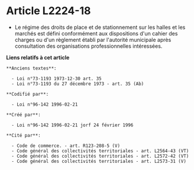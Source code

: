 # Article L2224-18

- Le régime des droits de place et de stationnement sur les halles et les marchés est défini conformément aux dispositions
d'un cahier des charges ou d'un règlement établi par l'autorité municipale après consultation des organisations
professionnelles intéressées.

**Liens relatifs à cet article**

	**Anciens textes**:

	  - Loi n°73-1193 1973-12-30 art. 35
	  - Loi n°73-1193 du 27 décembre 1973 - art. 35 (Ab)

	**Codifié par**:

	  - Loi n°96-142 1996-02-21

	**Créé par**:

	  - Loi n°96-142 1996-02-21 jorf 24 février 1996

	**Cité par**:

	  - Code de commerce. - art. R123-208-5 (V)
	  - Code général des collectivités territoriales - art. L2564-43 (VT)
	  - Code général des collectivités territoriales - art. L2572-42 (VT)
	  - Code général des collectivités territoriales - art. L2573-31 (V)
